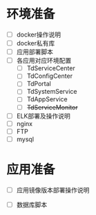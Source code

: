 # 环境准备

- [ ] docker操作说明
- [ ] docker私有库
- [ ] 应用部署脚本
- [ ] 各应用对应环境配置
  - [ ] TdServiceCenter
  - [ ] TdConfigCenter
  - [ ] TdPortal
  - [ ] TdSystemService
  - [ ] TdAppService
  - [ ] ~~TdServiceMonitor~~
- [ ] ELK部署及操作说明
- [ ] nginx
- [ ] FTP
- [ ] mysql

# 应用准备

- [ ] 应用镜像版本部署操作说明
- [ ] 数据库脚本

